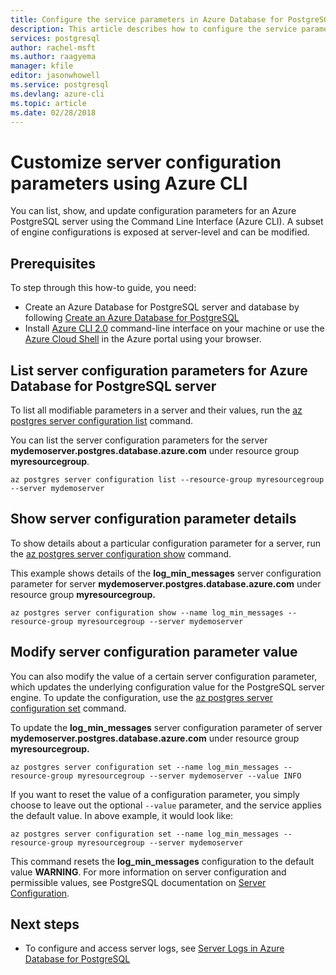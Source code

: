 ```yaml
---
title: Configure the service parameters in Azure Database for PostgreSQL
description: This article describes how to configure the service parameters in Azure Database for PostgreSQL using the Azure CLI command line.
services: postgresql
author: rachel-msft
ms.author: raagyema
manager: kfile
editor: jasonwhowell
ms.service: postgresql
ms.devlang: azure-cli
ms.topic: article
ms.date: 02/28/2018
---
```

# Customize server configuration parameters using Azure CLI
You can list, show, and update configuration parameters for an Azure PostgreSQL server using the Command Line Interface (Azure CLI). A subset of engine configurations is exposed at server-level and can be modified. 

## Prerequisites
To step through this how-to guide, you need:
- Create an Azure Database for PostgreSQL server and database by following [Create an Azure Database for PostgreSQL](quickstart-create-server-database-azure-cli.md)
- Install [Azure CLI 2.0](/cli/azure/install-azure-cli) command-line interface on your machine or use the [Azure Cloud Shell](../cloud-shell/overview.md) in the Azure portal using your browser.

## List server configuration parameters for Azure Database for PostgreSQL server
To list all modifiable parameters in a server and their values, run the [az postgres server configuration list](/cli/azure/postgres/server/configuration#az_postgres_server_configuration_list) command.

You can list the server configuration parameters for the server **mydemoserver.postgres.database.azure.com** under resource group **myresourcegroup**.
```azurecli-interactive
az postgres server configuration list --resource-group myresourcegroup --server mydemoserver
```
## Show server configuration parameter details
To show details about a particular configuration parameter for a server, run the [az postgres server configuration show](/cli/azure/postgres/server/configuration#az_postgres_server_configuration_show)  command.

This example shows details of the **log\_min\_messages** server configuration parameter for server **mydemoserver.postgres.database.azure.com** under resource group **myresourcegroup.**
```azurecli-interactive
az postgres server configuration show --name log_min_messages --resource-group myresourcegroup --server mydemoserver
```
## Modify server configuration parameter value
You can also modify the value of a certain server configuration parameter, which updates the underlying configuration value for the PostgreSQL server engine. To update the configuration, use the [az postgres server configuration set](/cli/azure/postgres/server/configuration#az_postgres_server_configuration_set) command. 

To update the **log\_min\_messages** server configuration parameter of server **mydemoserver.postgres.database.azure.com** under resource group **myresourcegroup.**
```azurecli-interactive
az postgres server configuration set --name log_min_messages --resource-group myresourcegroup --server mydemoserver --value INFO
```
If you want to reset the value of a configuration parameter, you simply choose to leave out the optional `--value` parameter, and the service applies the default value. In above example, it would look like:
```azurecli-interactive
az postgres server configuration set --name log_min_messages --resource-group myresourcegroup --server mydemoserver
```
This command resets the **log\_min\_messages** configuration to the default value **WARNING**. For more information on server configuration and permissible values, see PostgreSQL documentation on [Server Configuration](https://www.postgresql.org/docs/9.6/static/runtime-config.html).

## Next steps
- To configure and access server logs, see [Server Logs in Azure Database for PostgreSQL](concepts-server-logs.md)
